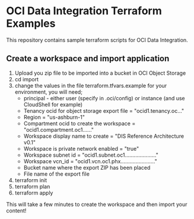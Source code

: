 # OCI Data Integration Terraform Examples

This repository contains sample terraform scripts for OCI Data Integration.

## Create a workspace and import application

1. Upload you zip file to be imported into a bucket in OCI Object Storage
2. cd import
3. change the values in the file terraform.tfvars.example for your environment, you will need;
   * principal - either user (specify in .oci/config) or instance (and use CloudShell for example)
   *  Tenancy ocid for object storage export file = "ocid1.tenancy.oc..."
   * Region              = "us-ashburn-1"
   * Compartment ocid to create the workspace = "ocid1.compartment.oc1......"
   * Workspace display name to create = "DIS Reference Architecture v0.1"
   * Workspace is private network enabled = "true"
   * Workspace subnet id = "ocid1.subnet.oc1....................."
   * Workspace vcn_id = "ocid1.vcn.oc1.phx......................."
   * Bucket name where the export ZIP has been placed
   * File name of the export file
4. terraform init
5. terraform plan
6. terraform apply

This will take a few minutes to create the workspace and then import your content!


